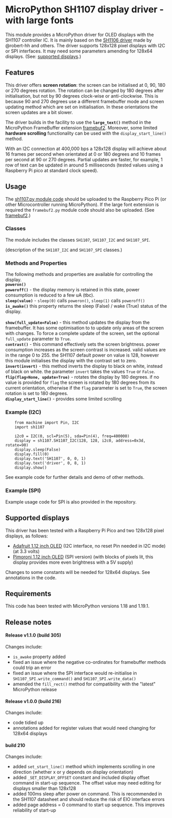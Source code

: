 # MicroPython SH1107 display driver - with large fonts

This module provides a MicroPython driver for OLED displays with the SH1107 controller IC. It is mainly based on the [SH1106 driver](https://github.com/robert-hh/SH1106) made by @robert-hh and others. The driver supports 128x128 pixel displays with I2C or SPI interfaces. It may need some parameters amending for 128x64 displays. (See: [supported displays](#supported-displays).) 

## Features

This driver offers **screen rotation**: the screen can be initialised at 0, 90, 180 or 270 degrees rotation. The rotation can be changed by 180 degrees after initialisation, but not by 90 degrees clock-wise or anti-clockwise. This is because 90 and 270 degrees use a different framebuffer mode and screen updating method which are set on initialisation. In these orientations the screen updates are a bit slower.

The driver builds in the facility to use the **`large_text()`** method in the MicroPython FrameBuffer extension [framebuf2](https://github.com/peter-l5/framebuf2). Moreover, some limited **hardware scrolling** functionality can be used with the `display_start_line()` method.

With an I2C connection at 400,000 bps a 128x128 display will achieve about 16 frames per second when orientated at 0 or 180 degrees and 10 frames per second at 90 or 270 degrees. Partial updates are faster, for example, 1 row of text can be updated in around 5 milliseconds (tested values using a Raspberry Pi pico at standard clock speed). 

## Usage

The [sh1107.py module code](/sh1107.py) should be uploaded to the Raspberry Pico Pi (or other Microcontroller running MicroPython). If the large font extension is required the `framebuf2.py` module code should also be uploaded. (See [framebuf2](https://github.com/peter-l5/framebuf2).) 

### Classes

The module includes the classes `SH1107`, `SH1107_I2C` and `SH1107_SPI`.

(description of the `SH1107_I2C` and `SH1107_SPI` classes.)

### Methods and Properties

The following methods and properties are available for controlling the display.<br>
**`poweron()`**<br>
**`poweroff()`** - the display memory is retained in this state, power consumption is reduced to a few uA (tbc).<br>
**`sleep(value)`** - `sleep(0)` calls `poweron()`, `sleep(1)` calls `poweroff()`<br>
**`is_awake()`** this property returns the sleep (False) / wake (True) status of the display.<br>  
**`show(full_update=False)`** - this method updates the display from the framebuffer. It has some optimisation to to update only areas of the screen with changes. To force a complete update of the screen, set the optional `full_update` parameter to `True`. <br>
**`contrast()`** - this command effectively sets the screen brightness. power consumption increases as the screen contrast is increased. valid values are in the range 0 to 255. the SH1107 default power on value is 128, however this module initialises the display with the contrast set to zero.<br>
**`invert(invert)`** - this method inverts the display to black on white, instead of black on white. the parameter `invert` takes the values `True` or `False`.<br>
**`flip(flag=None, update=True)`** - rotates the display by 180 degrees. if no value is provided for `flag` the screen is rotated by 180 degrees from its current orientation, otherwise if the `flag` parameter is set to `True`, the screen rotation is set to 180 degrees.<br>
**`display_start_line()`** - provides some limited scrolling<br>

### Example (I2C)
```
    from machine import Pin, I2C
    import sh1107

    i2c0 = I2C(0, scl=Pin(5), sda=Pin(4), freq=400000)
    display = sh1107.SH1107_I2C(128, 128, i2c0, address=0x3d, rotate=90)
    display.sleep(False)
    display.fill(0)
    display.text('SH1107', 0, 0, 1)
    display.text('driver', 0, 8, 1)
    display.show()
```
See example code for further details and demo of other methods.

### Example (SPI)

Example usage code for SPI is also provided in the repository.

## Supported displays 

This driver has been tested with a Raspberry Pi Pico and two 128x128 pixel displays, as follows:
- [Adafruit 1.12 inch OLED](https://www.adafruit.com/product/5297 "Adafruit 1.12 inch OLED") (I2C interface, no reset Pin needed in I2C mode) (at 3.3 volts)
- [Pimoroni 1.12 inch OLED](https://shop.pimoroni.com/products/1-12-oled-breakout?variant=12628508704851 "Pimoroni 1.12 inch OLED") (SPI version) (with blocks of pixels lit, this display provides more even brightness with a 5V supply)

Changes to some constants will be needed for 128x64 displays. See annotations in the code.

## Requirements

This code has been tested with MicroPython versions 1.18 and 1.19.1.

## Release notes

#### Release v1.1.0 (build 305)

Changes include:
- `is_awake` property added
- fixed an issue where the negative co-ordinates for framebuffer methods could trip an error 
- fixed an issue where the SPI interface would re-initialise in `SH1107_SPI.write_command()` and `SH1107_SPI.write_data()`
- amended the `fill_rect()` method for compatibility with the "latest" MicroPython release

#### Release v1.0.0 (build 216)

Changes include:
- code tidied up
- annotations added for register values that would need changing for 128x64 displays

#### build 210

Changes include:
- added `set_start_line()` method which implements scrolling in one direction (whether x or y depends on display orientation)
- added `_SET_DISPLAY_OFFSET` constant and included display offset command in start-up sequence. The offset value may need editing for displays smaller than 128x128
- added 100ms sleep after power on command. This is recommended in the SH1107 datasheet and should reduce the risk of EIO interface errors
- added page address = 0 command to start up sequence. This improves reliability of start-up
